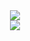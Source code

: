 <div align="center">
  <img src="https://github-readme-stats.vercel.app/api?username=jjm6604&show_icons=true&theme=cobalt"> <br>
  <img src="https://github-readme-stats.vercel.app/api/top-langs/?username=jjm6604&layout=compact"><br>
</div>
